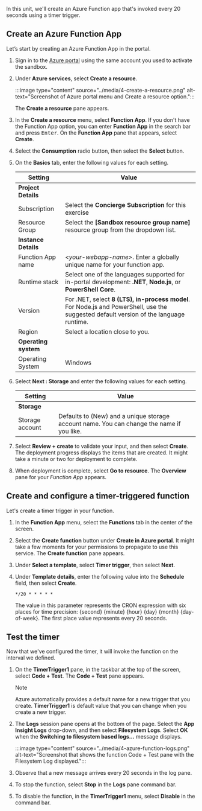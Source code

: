 In this unit, we'll create an Azure Function app that's invoked every 20 seconds using a timer trigger.

## Create an Azure Function App

Let’s start by creating an Azure Function App in the portal.

1. Sign in to the [Azure portal](https://portal.azure.com/learn.docs.microsoft.com?azure-portal=true) using the same account you used to activate the sandbox.

1. Under **Azure services**, select **Create a resource**.

    :::image type="content" source="../media/4-create-a-resource.png" alt-text="Screenshot of Azure portal menu and Create a resource option.":::

    The **Create a resource** pane appears.

1. In the **Create a resource** menu, select **Function App**. If you don't have the Function App option, you can enter **Function App** in the search bar and press <kbd>Enter</kbd>. On the **Function App** pane that appears, select **Create**.

1. Select the **Consumption** radio button, then select the **Select** button.

1. On the **Basics** tab, enter the following values for each setting.

    | Setting  | Value  |
    |---|---|
    | **Project Details** |
    | Subscription | Select the **Concierge Subscription** for this exercise  |
    | Resource Group | Select the **<rgn>[Sandbox resource group name]</rgn>** resource group from the dropdown list. |
    | **Instance Details** |
    | Function App name | *\<your-webapp-name\>*. Enter a globally unique name for your function app. |
    | Runtime stack | Select one of the languages supported for in-portal development: **.NET**, **Node.js**, or **PowerShell Core**.  |
    | Version | For .NET, select **8 (LTS), in-process model**. For Node.js and PowerShell, use the suggested default version of the language runtime. |
    | Region | Select a location close to you. |
    | **Operating system** |
    | Operating System | Windows |

1. Select **Next : Storage** and enter the following values for each setting.

    | Setting  | Value  |
    |---|---|
    | **Storage** |
    | Storage account |  Defaults to (New) and a unique storage account name. You can change the name if you like. |

1. Select **Review + create** to validate your input, and then select **Create**. The deployment progress displays the items that are created. It might take a minute or two for deployment to complete.

1. When deployment is complete, select **Go to resource**. The **Overview** pane for your *Function App* appears.

## Create and configure a timer-triggered function

Let's create a timer trigger in your function.

1. In the **Function App** menu, select the **Functions** tab in the center of the screen. 

1. Select the **Create function** button under **Create in Azure portal**. It might take a few moments for your permissions to propagate to use this service. The **Create function** pane appears.

1. Under **Select a template**, select **Timer trigger**, then select **Next**.

1. Under **Template details**, enter the following value into the **Schedule** field, then select **Create**.

    ```log
    */20 * * * * *
    ```

    The value in this parameter represents the CRON expression with six places for time precision: {second} {minute} {hour} {day} {month} {day-of-week}. The first place value represents every 20 seconds.

## Test the timer

Now that we've configured the timer, it will invoke the function on the interval we defined.

1. On the **TimerTrigger1** pane, in the taskbar at the top of the screen, select **Code + Test**. The **Code + Test** pane appears.

    > [!NOTE]
    > Azure automatically provides a default name for a new trigger that you create. **TimerTrigger1** is default value that you can change when you create a new trigger.

1. The **Logs** session pane opens at the bottom of the page. Select the **App Insight Logs** drop-down, and then select **Filesystem Logs**. Select **OK** when the **Switching to filesystem based logs...** message displays.

    :::image type="content" source="../media/4-azure-function-logs.png" alt-text="Screenshot that shows the function Code + Test pane with the Filesystem Log displayed.":::

1. Observe that a new message arrives every 20 seconds in the log pane.

1. To stop the function, select **Stop** in the **Logs** pane command bar.

1. To disable the function, in the **TimerTrigger1** menu, select **Disable** in the command bar.

